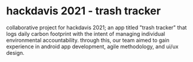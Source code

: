 # hackdavis 2021 - trash tracker
collaborative project for hackdavis 2021; an app titled "trash tracker" that logs daily carbon footprint with the intent of managing individual environmental accountability. through this, our team aimed to gain experience in android app development, agile methodology, and ui/ux design. 
